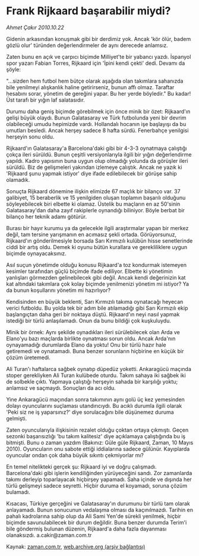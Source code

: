 # Frank Rijkaard başarabilir miydi?

*Ahmet Çakır 2010.10.22*

<td class="news-spot">
<p>Gidenin arkasından konuşmak gibi bir derdimiz yok. Ancak 'kör ölür, badem gözlü olur' türünden değerlendirmeler de aynı derecede anlamsız.</p>
<p><p>Zaten bunu en açık ve çarpıcı biçimde Milliyet'te bir yabancı yazdı. İspanyol spor yazarı Fabian Torres, Rijkaard için 'İpini kendi çekti' dedi. Devamı da şöyle:
<p>"...sizden hem futbol hem bütçe olarak aşağıda olan takımlara sahanızda bile yenilmeyi alışkanlık haline getirirseniz, bunun affı olmaz. Taraftar hesabını sorar, yönetim de gereğini yapar. Bu her yerde böyledir." Bu kadar! Üst tarafı bir yığın laf salatasıdır.
<p>Durumu daha geniş biçimde görebilmek için önce minik bir özet: Rijkaard'ın gelişi büyük olaydı. Bunun Galatasaray ve Türk futbolunda yeni bir devrim olabileceği umudu hepimizde vardı. Hollandalı hocanın işe başlayışı da bu umutları besledi. Ancak herşey sadece 8 hafta sürdü. Fenerbahçe yenilgisi herşeyin sonu oldu.
<p>Rijkaard'ın Galatasaray'a Barcelona'daki gibi bir 4-3-3 oynatmaya çalıştığı çokça ileri sürüldü. Bunun çeşitli versiyonlarıyla ilgili bir yığın değerlendirme yapıldı. Kadro yapısının buna uygun olup olmadığı yolunda da görüşler ileri sürüldü. Biz de gelişmeleri yakından izlemeye çalıştık. Ancak ne yazık ki 'Rijkaard şunu yapmak istiyor' diye ifade edilebilecek bir görüşe sahip olamadık.
<p>Sonuçta Rijkaard dönemine ilişkin elimizde 67 maçlık bir bilanço var. 37 galibiyet, 15 beraberlik ve 15 yenilgiden oluşan toplamın başarılı olduğunu söyleyebilecek biri elbette ki olamaz. Üstelik bu maçların en az 50'sinin Galatasaray'dan daha zayıf rakiplerle oynandığı biliniyor. Böyle berbat bir bilanço her teknik adamı götürür.
<p>Burası bir hayır kurumu ya da gelecekle ilgili araştırmalar yapan bir merkez değil, tam tersine yarışmanın en acımasız şekli ortada. Görüyorsunuz, Rijkaard'ın gönderilmesiyle borsada Sarı Kırmızılı kulübün hisse senetlerinde ciddi bir artış oldu. Demek ki oyunu bütün kurallara ve gerekliliklere uygun biçimde oynayacaksınız.
<p>Asıl suçun yönetimde olduğu konusu Rijkaard'a toz kondurmak istemeyen kesimler tarafından güçlü biçimde ifade ediliyor. Elbette ki yönetimin yanlışları görmezden gelinebilecek gibi değil. Ancak kendi değerinizin kat kat altındaki takımlara çok kolay biçimde yenilmenizi yönetim mi istiyor? Ya da bunun koşullarını yönetim mi hazırlıyor?
<p>Kendisinden en büyük beklenti, Sarı Kırmızılı takıma oynatacağı heyecan verici futboldu. Bu yolda tek bir adım bile atılamadığı gibi Sarı Kırmızılı ekip başlangıçtan daha geri bir noktaya düştü. Rijkaard'ın neyi nasıl yapmak istediği bir türlü anlaşılamadı. Onun da bunu bildiği çok kuşkuluydu.
<p>Minik bir örnek: Aynı şekilde oynadıkları ileri sürülebilecek olan Arda ve Elano'yu bazı maçlarda birlikte oynatması sorun oldu. Ancak Arda'nın oynayamadığı durumlarda Elano da yoktu! Onu bir türlü hazır hale getiremedi ve oynatamadı. Buna benzer sorunların hiçbirine en küçük bir çözüm üretemedi.
<p>Ali Turan'ı haftalarca sağbek oynatıp düpedüz yoketti. Ankaragücü maçında stoper gerekliyken Ali Turan kulübede oturdu. Takım sahaya iki sağbek iki de solbekle çıktı. Yapmaya çalıştığı herşeyin sahada bir karşılığı yoktu; anlamsız ve saçmaydı. Sonuçları da acı oldu.
<p>Yine Ankaragücü maçından sonra takımının aynı golü üç kez yemesinden dolayı oyuncularını suçlaması utandırıcıydı. Bu acıklı durumla ilgili olarak 'Peki siz ne iş yaparsınız?' diye sorulacağını bile düşünemez duruma gelmişti.
<p>Zaten oyuncularıyla ilişkisinin rezalet olduğu çoktan ortaya çıkmıştı. Geçen sezonki başarısızlığı 'bu takım kalitesiz' diye açıklamaya çalıştığında bu iş bitmişti. Bunu o zaman yazdım (Bakınız: Güle güle Rijkaard, Zaman, 10 Mayıs 2010). Oyuncuların onu sabote ettiği iddialarına sadece gülünür. Kayıplarda oyuncular ondan çok daha büyük sıkıntı çekmiyorlar mı?
<p>En temel nitelikteki gerçek şu: Rijkaard iyi ve doğru çalışmadı. Barcelona'daki gibi işlerin kendiliğinden yürüyeceğini sandı. Zor zamanlarda takımı derleyip toparlayacak hiçbirşey yapamadı. Saha içinde ve dışında her türlü gelişmeyi sadece seyretti. Hiçbir duruma el koyamadı, soruna çözüm bulamadı.
<p>Kısacası, Türkiye gerçeğini ve Galatasaray'ın durumunu bir türlü tam olarak anlayamadı. Bunun sonucunun vedalaşma olması da kaçınılmazdı. Tarihin en pahalı kadrolarına sahip olup da Ali Sami Yen'de sürekli yenilmek, hiçbir biçimde savunulabilecek bir durum değildir. Buna benzer durumda Terim'i bile göndermiş bulunan düzenin, Rijkaard'a daha fazla dayanması olanaksızdı. a.cakir@za­man.com.tr </p>
<a href="http://web.archive.org/web/20101201022009/mailto:a.cakir@zaman.com.tr">
</a></p></p></p></p></p></p></p></p></p></p></p></p></p></p></td>

Kaynak: [zaman.com.tr](http://zaman.com.tr/yazar.do?yazino=1043453), [web.archive.org (arşiv bağlantısı)](http://web.archive.org/web/20101201022009/http://zaman.com.tr/yazar.do?yazino=1043453)
